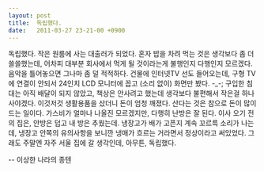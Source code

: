 ```yaml
---
layout: post
title:  독립했다.
date:   2011-03-27 23-21-00 +0900
---
```

독립했다. 작은 원룸에 사는 대출러가 되었다. 혼자 밥을 차려 먹는 것은 생각보다 좀 더 쓸쓸했는데, 어차피 대부분 회사에서 먹게 될 것이라는게 불행인지 다행인지 모르겠다. 음악을 틀어놓으면 그나마 좀 덜 적적하다. 건물에 인터넷TV 선도 들어오는데, 구형 TV에 연결이 안되서 24인치 LCD 모니터에 꼽고 (소리 없이) 화면만 봤다. -_-; 구입한 침대는 아직 배달이 되지 않았고, 책상은 안사려고 했는데 생각보다 불편해서 작은걸 하나 사야겠다. 이것저것 생활용품을 샀더니 돈이 엄청 깨졌다. 산다는 것은 참으로 돈이 많이 드는 일이다. 가스비가 얼마나 나올진 모르겠지만, 다행히 난방은 잘 된다. 이사 오기 전의 집은, 안방은 덥고 내 방은 추웠는데. 냉장고가 배가 고픈지 계속 꼬르륵 소리가 나는데, 냉장고 안쪽의 유의사항을 보니깐 냉매가 흐르는 거라면서 정상이라고 써있었다. 그래도 주말엔 자주 서울 집에 갈 생각인데, 아무튼, 독립했다.

-- 이상한 나라의 종텐
